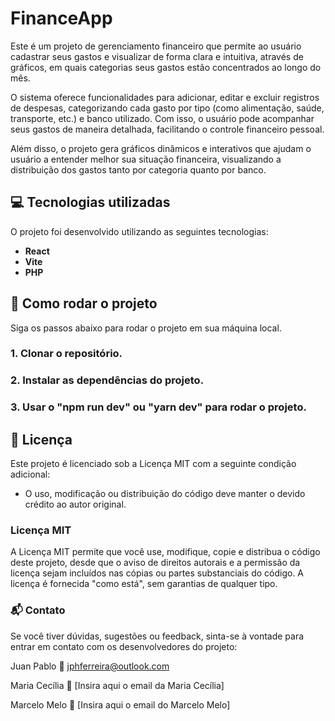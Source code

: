 # FinanceApp

Este é um projeto de gerenciamento financeiro que permite ao usuário cadastrar seus gastos e visualizar de forma clara e intuitiva, através de gráficos, em quais categorias seus gastos estão concentrados ao longo do mês.

O sistema oferece funcionalidades para adicionar, editar e excluir registros de despesas, categorizando cada gasto por tipo (como alimentação, saúde, transporte, etc.) e banco utilizado. Com isso, o usuário pode acompanhar seus gastos de maneira detalhada, facilitando o controle financeiro pessoal.

Além disso, o projeto gera gráficos dinâmicos e interativos que ajudam o usuário a entender melhor sua situação financeira, visualizando a distribuição dos gastos tanto por categoria quanto por banco.

## 💻 Tecnologias utilizadas

O projeto foi desenvolvido utilizando as seguintes tecnologias:

- **React**
- **Vite**
- **PHP**


## 🚀 Como rodar o projeto

Siga os passos abaixo para rodar o projeto em sua máquina local.

### 1. Clonar o repositório.
### 2. Instalar as dependências do projeto.
### 3. Usar o "npm run dev" ou "yarn dev" para rodar o projeto.



## 📜 Licença

Este projeto é licenciado sob a Licença MIT com a seguinte condição adicional:

- O uso, modificação ou distribuição do código deve manter o devido crédito ao autor original.

### Licença MIT

A Licença MIT permite que você use, modifique, copie e distribua o código deste projeto, desde que o aviso de direitos autorais e a permissão da licença sejam incluídos nas cópias ou partes substanciais do código. A licença é fornecida "como está", sem garantias de qualquer tipo.


### 📬 Contato

Se você tiver dúvidas, sugestões ou feedback, sinta-se à vontade para entrar em contato com os desenvolvedores do projeto:

Juan Pablo
📧 jphferreira@outlook.com

Maria Cecília
📧 [Insira aqui o email da Maria Cecília]

Marcelo Melo
📧 [Insira aqui o email do Marcelo Melo]


